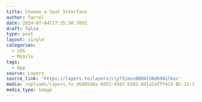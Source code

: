 ```yaml
---
title: Choose a Seat Interface
author: farrel
date: 2024-07-04T17:35:58.705Z
draft: false
type: post
layout: single
categories:
  - iOS
  - Mobile
tags:
  - App
source: Layers
source_link: 'https://layers.to/layers/cly73jmsz0008l50dk941lksc'
media: /uploads/layers.to_d688548a-9d51-4587-b3d2-8d1a1afffe15-BC-12-1-.webp
media_type: image
---
```


